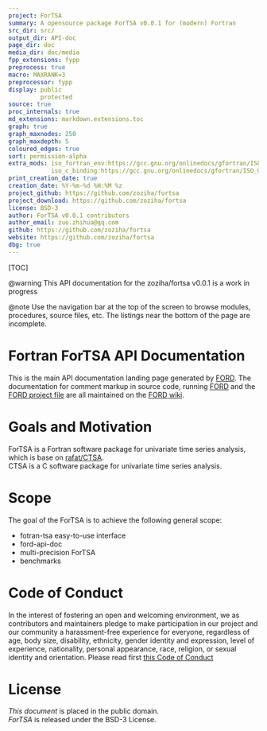 ```yaml
---
project: ForTSA
summary: A opensource package ForTSA v0.0.1 for (modern) Fortran
src_dir: src/
output_dir: API-doc
page_dir: doc
media_dir: doc/media
fpp_extensions: fypp
preprocess: true
macro: MAXRANK=3
preprocessor: fypp
display: public
         protected
source: true
proc_internals: true
md_extensions: markdown.extensions.toc
graph: true
graph_maxnodes: 250
graph_maxdepth: 5
coloured_edges: true
sort: permission-alpha
extra_mods: iso_fortran_env:https://gcc.gnu.org/onlinedocs/gfortran/ISO_005fFORTRAN_005fENV.html
            iso_c_binding:https://gcc.gnu.org/onlinedocs/gfortran/ISO_005fC_005fBINDING.html#ISO_005fC_005fBINDING
print_creation_date: true
creation_date: %Y-%m-%d %H:%M %z
project_github: https://github.com/zoziha/fortsa
project_download: https://github.com/zoziha/fortsa
license: BSD-3
author: ForTSA v0.0.1 contributors
author_email: zuo.zhihua@qq.com
github: https://github.com/zoziha/fortsa
website: https://github.com/zoziha/fortsa
dbg: true
---
```


[TOC]

@warning This API documentation for the zoziha/fortsa v0.0.1 is a work in progress

@note
Use the navigation bar at the top of the screen to browse modules, procedures, source files, etc.
The listings near the bottom of the page are incomplete.

Fortran ForTSA API Documentation
================================

This is the main API documentation landing page generated by [FORD].
The documentation for comment markup in source code, running [FORD] and the [FORD project file] are all maintained on the [FORD wiki].

[FORD]: https://github.com/Fortran-FOSS-Programmers/ford#readme
[FORD wiki]: https://github.com/Fortran-FOSS-Programmers/ford/wiki
[FORD project file]: https://github.com/fortran-lang/stdlib/blob/master/API-doc-FORD-file.md

Goals and Motivation
====================

ForTSA is a Fortran software package for univariate time series analysis, which is base on [rafat/CTSA](https://github.com/rafat/ctsa).  
CTSA is a C software package for univariate time series analysis. 

Scope
=====

The goal of the ForTSA is to achieve the following general scope:

* fotran-tsa easy-to-use interface
* ford-api-doc
* multi-precision ForTSA
* benchmarks

Code of Conduct
===============

In the interest of fostering an open and welcoming environment, we as contributors and maintainers pledge to make participation in our project and our community a harassment-free experience for everyone, regardless of age, body size, disability, ethnicity, gender identity and expression, level of experience, nationality, personal appearance, race, religion, or sexual identity and orientation. Please read first [this Code of Conduct](./page/contributing/CodeOfConduct.html)

License
=======
_This document_ is placed in the public domain.  
_ForTSA_ is released under the BSD-3 License.

